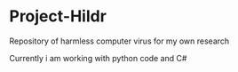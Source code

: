 # Project-Hildr
Repository of harmless computer virus for my own research

Currently i am working with python code and C#

